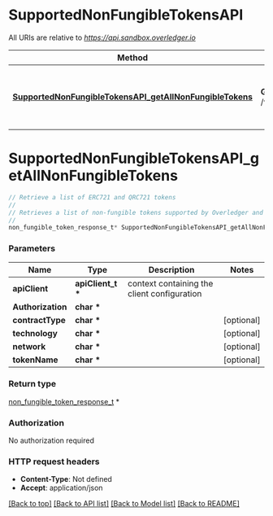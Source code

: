 # SupportedNonFungibleTokensAPI

All URIs are relative to *https://api.sandbox.overledger.io*

Method | HTTP request | Description
------------- | ------------- | -------------
[**SupportedNonFungibleTokensAPI_getAllNonFungibleTokens**](SupportedNonFungibleTokensAPI.md#SupportedNonFungibleTokensAPI_getAllNonFungibleTokens) | **GET** /v2/tokenise/tokens/nonfungible | Retrieve a list of ERC721 and QRC721 tokens


# **SupportedNonFungibleTokensAPI_getAllNonFungibleTokens**
```c
// Retrieve a list of ERC721 and QRC721 tokens
//
// Retrieves a list of non-fungible tokens supported by Overledger and which API's and functions you can use for each. You can retrieve all non-fungible token types for all locations without providing parameters. If you want to see what tokens are supported for a specific contract type you can pass in either ERC721 or QRC721 as a contract type parameter. You can then filter further by including the resource using technology and network parameters. You can also look for a specific token by passing in the tokenName as a parameter.
//
non_fungible_token_response_t* SupportedNonFungibleTokensAPI_getAllNonFungibleTokens(apiClient_t *apiClient, char * Authorization, char * contractType, char * technology, char * network, char * tokenName);
```

### Parameters
Name | Type | Description  | Notes
------------- | ------------- | ------------- | -------------
**apiClient** | **apiClient_t \*** | context containing the client configuration |
**Authorization** | **char \*** |  | 
**contractType** | **char \*** |  | [optional] 
**technology** | **char \*** |  | [optional] 
**network** | **char \*** |  | [optional] 
**tokenName** | **char \*** |  | [optional] 

### Return type

[non_fungible_token_response_t](non_fungible_token_response.md) *


### Authorization

No authorization required

### HTTP request headers

 - **Content-Type**: Not defined
 - **Accept**: application/json

[[Back to top]](#) [[Back to API list]](../README.md#documentation-for-api-endpoints) [[Back to Model list]](../README.md#documentation-for-models) [[Back to README]](../README.md)

